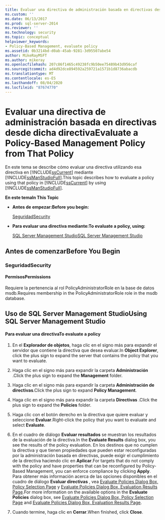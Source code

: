 ```yaml
---
title: Evaluar una directiva de administración basada en directivas desde dicha directiva | Microsoft Docs
ms.custom: ''
ms.date: 06/13/2017
ms.prod: sql-server-2014
ms.reviewer: ''
ms.technology: security
ms.topic: conceptual
helpviewer_keywords:
- Policy-Based Management, evaluate policy
ms.assetid: 0b3214bd-d0ab-45ab-9281-3d95507abe54
author: MikeRayMSFT
ms.author: mikeray
ms.openlocfilehash: 207c86f1465c49238fc9b50ee75489b43d956caf
ms.sourcegitcommit: ad4d92dce894592a259721a1571b1d8736abacdb
ms.translationtype: MT
ms.contentlocale: es-ES
ms.lasthandoff: 08/04/2020
ms.locfileid: "87674770"
---
```

# <a name="evaluate-a-policy-based-management-policy-from-that-policy"></a><span data-ttu-id="0d875-102">Evaluar una directiva de administración basada en directivas desde dicha directiva</span><span class="sxs-lookup"><span data-stu-id="0d875-102">Evaluate a Policy-Based Management Policy from That Policy</span></span>
  <span data-ttu-id="0d875-103">En este tema se describe cómo evaluar una directiva utilizando esa directiva en [!INCLUDE[ssCurrent](../../includes/sscurrent-md.md)] mediante [!INCLUDE[ssManStudioFull](../../includes/ssmanstudiofull-md.md)].</span><span class="sxs-lookup"><span data-stu-id="0d875-103">This topic describes how to evaluate a policy using that policy in [!INCLUDE[ssCurrent](../../includes/sscurrent-md.md)] by using [!INCLUDE[ssManStudioFull](../../includes/ssmanstudiofull-md.md)].</span></span>  
  
 <span data-ttu-id="0d875-104">**En este tema**</span><span class="sxs-lookup"><span data-stu-id="0d875-104">**In This Topic**</span></span>  
  
-   <span data-ttu-id="0d875-105">**Antes de empezar:**</span><span class="sxs-lookup"><span data-stu-id="0d875-105">**Before you begin:**</span></span>  
  
     [<span data-ttu-id="0d875-106">Seguridad</span><span class="sxs-lookup"><span data-stu-id="0d875-106">Security</span></span>](#Security)  
  
-   <span data-ttu-id="0d875-107">**Para evaluar una directiva mediante:**</span><span class="sxs-lookup"><span data-stu-id="0d875-107">**To evaluate a policy, using:**</span></span>  
  
     [<span data-ttu-id="0d875-108">SQL Server Management Studio</span><span class="sxs-lookup"><span data-stu-id="0d875-108">SQL Server Management Studio</span></span>](#SSMSProcedure)  
  
##  <a name="before-you-begin"></a><a name="BeforeYouBegin"></a> <span data-ttu-id="0d875-109">Antes de comenzar</span><span class="sxs-lookup"><span data-stu-id="0d875-109">Before You Begin</span></span>  
  
###  <a name="security"></a><a name="Security"></a> <span data-ttu-id="0d875-110">Seguridad</span><span class="sxs-lookup"><span data-stu-id="0d875-110">Security</span></span>  
  
####  <a name="permissions"></a><a name="Permissions"></a> <span data-ttu-id="0d875-111">Permisos</span><span class="sxs-lookup"><span data-stu-id="0d875-111">Permissions</span></span>  
 <span data-ttu-id="0d875-112">Requiere la pertenencia al rol PolicyAdministratorRole en la base de datos msdb.</span><span class="sxs-lookup"><span data-stu-id="0d875-112">Requires membership in the PolicyAdministratorRole role in the msdb database.</span></span>  
  
##  <a name="using-sql-server-management-studio"></a><a name="SSMSProcedure"></a> <span data-ttu-id="0d875-113">Uso de SQL Server Management Studio</span><span class="sxs-lookup"><span data-stu-id="0d875-113">Using SQL Server Management Studio</span></span>  
  
#### <a name="to-evaluate-a-policy"></a><span data-ttu-id="0d875-114">Para evaluar una directiva</span><span class="sxs-lookup"><span data-stu-id="0d875-114">To evaluate a policy</span></span>  
  
1.  <span data-ttu-id="0d875-115">En el **Explorador de objetos**, haga clic en el signo más para expandir el servidor que contiene la directiva que desea evaluar.</span><span class="sxs-lookup"><span data-stu-id="0d875-115">In **Object Explorer**, click the plus sign to expand the server that contains the policy that you want to evaluate.</span></span>  
  
2.  <span data-ttu-id="0d875-116">Haga clic en el signo más para expandir la carpeta **Administración** .</span><span class="sxs-lookup"><span data-stu-id="0d875-116">Click the plus sign to expand the **Management** folder.</span></span>  
  
3.  <span data-ttu-id="0d875-117">Haga clic en el signo más para expandir la carpeta **Administración de directivas**.</span><span class="sxs-lookup"><span data-stu-id="0d875-117">Click the plus sign to expand **Policy Management**.</span></span>  
  
4.  <span data-ttu-id="0d875-118">Haga clic en el signo más para expandir la carpeta **Directivas** .</span><span class="sxs-lookup"><span data-stu-id="0d875-118">Click the plus sign to expand the **Policies** folder.</span></span>  
  
5.  <span data-ttu-id="0d875-119">Haga clic con el botón derecho en la directiva que quiere evaluar y seleccione **Evaluar**.</span><span class="sxs-lookup"><span data-stu-id="0d875-119">Right-click the policy that you want to evaluate and select **Evaluate**.</span></span>  
  
6.  <span data-ttu-id="0d875-120">En el cuadro de diálogo **Evaluar resultados**  se muestran los resultados de la evaluación de la directiva.</span><span class="sxs-lookup"><span data-stu-id="0d875-120">In the **Evaluate Results**  dialog box, you see the results of the policy evaluation.</span></span> <span data-ttu-id="0d875-121">En los destinos que no cumplen la directiva y que tienen propiedades que pueden estar reconfiguradas por la administración basada en directivas, puede exigir el cumplimiento de la directiva haciendo clic en **Aplicar**.</span><span class="sxs-lookup"><span data-stu-id="0d875-121">For targets that do not comply with the policy and have properties that can be reconfigured by Policy-Based Management, you can enforce compliance by clicking **Apply**.</span></span> <span data-ttu-id="0d875-122">Para obtener más información acerca de las opciones disponibles en el cuadro de diálogo **Evaluar directivas** , vea [Evaluate Policies Dialog Box, Policy Selection Page](evaluate-policies-dialog-box-policy-selection-page.md) y [Evaluate Policies Dialog Box, Evaluation Results Page](evaluate-policies-dialog-box-evaluation-results-page.md).</span><span class="sxs-lookup"><span data-stu-id="0d875-122">For more information on the available options in the **Evaluate Policies** dialog box, see [Evaluate Policies Dialog Box, Policy Selection Page](evaluate-policies-dialog-box-policy-selection-page.md) and [Evaluate Policies Dialog Box, Evaluation Results Page](evaluate-policies-dialog-box-evaluation-results-page.md).</span></span>  
  
7.  <span data-ttu-id="0d875-123">Cuando termine, haga clic en **Cerrar**.</span><span class="sxs-lookup"><span data-stu-id="0d875-123">When finished, click **Close**.</span></span>  
  
  
